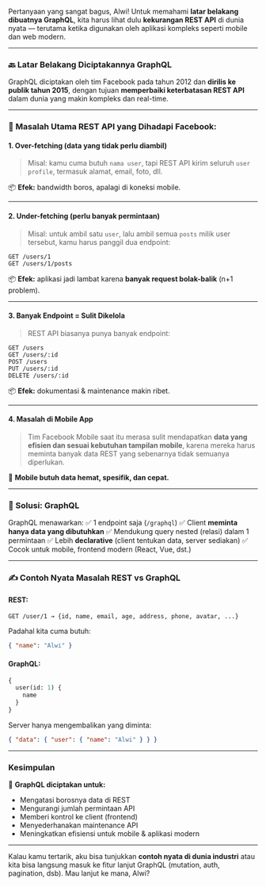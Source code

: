 Pertanyaan yang sangat bagus, Alwi! Untuk memahami **latar belakang dibuatnya GraphQL**, kita harus lihat dulu **kekurangan REST API** di dunia nyata — terutama ketika digunakan oleh aplikasi kompleks seperti mobile dan web modern.

---

### 🔙 Latar Belakang Diciptakannya GraphQL

GraphQL diciptakan oleh tim Facebook pada tahun 2012 dan **dirilis ke publik tahun 2015**, dengan tujuan **memperbaiki keterbatasan REST API** dalam dunia yang makin kompleks dan real-time.

---

### 🚨 Masalah Utama REST API yang Dihadapi Facebook:

#### 1. **Over-fetching** (data yang tidak perlu diambil)

> Misal: kamu cuma butuh `nama user`, tapi REST API kirim seluruh `user profile`, termasuk alamat, email, foto, dll.

📦 **Efek:** bandwidth boros, apalagi di koneksi mobile.

---

#### 2. **Under-fetching** (perlu banyak permintaan)

> Misal: untuk ambil satu `user`, lalu ambil semua `posts` milik user tersebut, kamu harus panggil dua endpoint:

```http
GET /users/1
GET /users/1/posts
```

📦 **Efek:** aplikasi jadi lambat karena **banyak request bolak-balik** (n+1 problem).

---

#### 3. **Banyak Endpoint** = Sulit Dikelola

> REST API biasanya punya banyak endpoint:

```http
GET /users
GET /users/:id
POST /users
PUT /users/:id
DELETE /users/:id
```

📦 **Efek:** dokumentasi & maintenance makin ribet.

---

#### 4. **Masalah di Mobile App**

> Tim Facebook Mobile saat itu merasa sulit mendapatkan **data yang efisien dan sesuai kebutuhan tampilan mobile**, karena mereka harus meminta banyak data REST yang sebenarnya tidak semuanya diperlukan.

📱 **Mobile butuh data hemat, spesifik, dan cepat.**

---

### 🧠 Solusi: GraphQL

GraphQL menawarkan:
✅ 1 endpoint saja (`/graphql`)
✅ Client **meminta hanya data yang dibutuhkan**
✅ Mendukung query nested (relasi) dalam 1 permintaan
✅ Lebih **declarative** (client tentukan data, server sediakan)
✅ Cocok untuk mobile, frontend modern (React, Vue, dst.)

---

### ✍️ Contoh Nyata Masalah REST vs GraphQL

#### REST:

```http
GET /user/1 → {id, name, email, age, address, phone, avatar, ...}
```

Padahal kita cuma butuh:

```json
{ "name": "Alwi" }
```

#### GraphQL:

```graphql
{
  user(id: 1) {
    name
  }
}
```

Server hanya mengembalikan yang diminta:

```json
{ "data": { "user": { "name": "Alwi" } } }
```

---

### Kesimpulan

📌 **GraphQL diciptakan untuk:**

* Mengatasi borosnya data di REST
* Mengurangi jumlah permintaan API
* Memberi kontrol ke client (frontend)
* Menyederhanakan maintenance API
* Meningkatkan efisiensi untuk mobile & aplikasi modern

---

Kalau kamu tertarik, aku bisa tunjukkan **contoh nyata di dunia industri** atau kita bisa langsung masuk ke fitur lanjut GraphQL (mutation, auth, pagination, dsb). Mau lanjut ke mana, Alwi?
